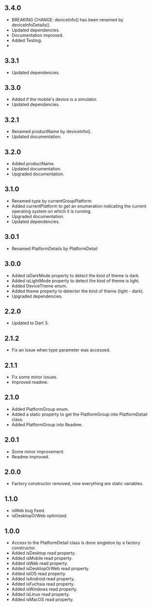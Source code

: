 ## 3.4.0
* BREAKING CHANGE: deviceInfo() has been renamed by deviceInfoDetails().
* Updated dependencies.
* Documentation improved.
* Added Testing.
* 

## 3.3.1
* Updated dependencies.

## 3.3.0
* Added if the mobile's device is a simulator.
* Updated dependencies.

## 3.2.1
* Renamed productName by deviceInfo().
* Updated documentation.

## 3.2.0
* Added productName.
* Updated documentation.
* Upgraded documentation.

## 3.1.0

* Renamed type by currentGroupPlatform
* Added currentPlatform to get an enumeration indicating the current operating system on which it is running.
* Upgraded documentation.
* Updated dependencies.

## 3.0.1

* Renamed PlatformDetails by PlatformDetail

## 3.0.0

* Added isDarkMode property to detect the kind of theme is dark.
* Added isLightMode property to detect the kind of theme is light.
* Added DeviceTheme enum.
* Added theme property to detector the kind of theme (light - dark).
* Upgraded dependencies.

## 2.2.0

* Updated to Dart 3.

## 2.1.2

* Fix an issue when type parameter was accessed.

## 2.1.1

* Fix some minor issues.
* Improved readme.

## 2.1.0

* Added PlatformGroup enum.
* Added a static property to get the PlatformGroup into PlatformDetail class.
* Added PlatformGroup into Readme.

## 2.0.1

* Some minor improvement.
* Readme improved.

## 2.0.0

* Factory constructor removed, now everything are static variables.

## 1.1.0

* isWeb bug fixed.
* isDesktopOrWeb optimized.

## 1.0.0

* Access to the PlatformDetail class is done singleton by a factory constructor.
* Added isDesktop read property.
* Added isMobile read property.
* Added isWeb read property.
* Added isDesktopOrWeb read property.
* Added isIOS read property.
* Added isAndroid read property.
* Added isFuchsia read property.
* Added isWindows read property.
* Added isLinux read property.
* Added isMacOS read property.
